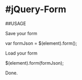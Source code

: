 #jQuery-Form
===========

##USAGE

Save your form

  var formJson = $(element).form();
  
Load your form

  $(element).form(formJson);
  
Done.
